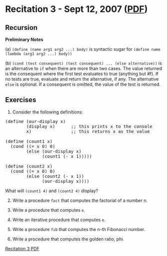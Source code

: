 Recitation 3 - Sept 12, 2007 ([PDF](http://www.yahoo.com))
================================== 

Recursion
--------- 

**Preliminary Notes**

(a) `(define (name arg1 arg2 ...) body)` is syntactic sugar for `(define name (lambda (arg1 arg2 ...) body))`

(b) `(cond (test consequent) (test consequent) ... (else alternative))` is an alternative to `if` when there are more than two cases. The value returned is the consequent where the first test evaluates to true (anything but #f). If no tests are true, evaluate and return the alternative, if any. The alternative `else` is optional. If a consequent is omitted, the value of the test is returned.

Exercises
--------- 

1. Consider the following definitions:

<pre>
(define (our-display x)
        (display x)      ;; this prints x to the console
        x)               ;; this returns x as the value

(define (count1 x)
  (cond ((= x 0) 0)
        (else (our-display x)
              (count1 (- x 1)))))

(define (count2 x)
  (cond ((= x 0) 0)
        (else (count2 (- x 1))
              (our-display x))))
</pre>

What will `(count1 4)` and `(count2 4)` display?

2. Write a procedure `fact` that computes the factorial of a number n.

3. Write a procedure that computes `e`.

4. Write an iterative procedure that computes `e`.

5. Write a procedure `fib` that computes the n-th Fibonacci number.

6. Write a procedure that computes the golden ratio, phi.

[Recitation 3 PDF](http://people.csail.mit.edu/jastr/6001/fall07/r03.pdf)